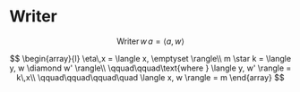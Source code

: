 # Writer

$$\text{Writer}\, w\, a = \langle a, w\rangle$$

$$
\begin{array}{l}
\eta\,x = \langle x, \emptyset \rangle\\
m \star k = \langle y, w \diamond w' \rangle\\
\qquad\qquad\text{where } \langle y, w' \rangle = k\,x\\
\qquad\qquad\qquad\quad \langle x, w \rangle = m
\end{array}
$$
